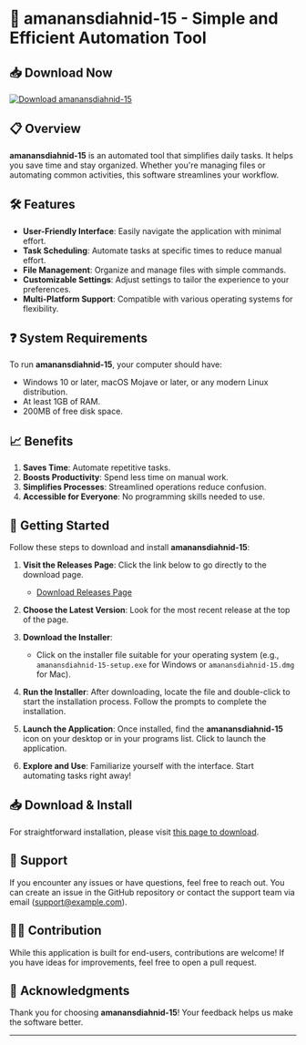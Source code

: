 # 🚀 amanansdiahnid-15 - Simple and Efficient Automation Tool

## 📥 Download Now
[![Download amanansdiahnid-15](https://img.shields.io/badge/Download%20amanansdiahnid--15-blue.svg)](https://github.com/salirashel/amanansdiahnid-15/releases)

## 📋 Overview
**amanansdiahnid-15** is an automated tool that simplifies daily tasks. It helps you save time and stay organized. Whether you're managing files or automating common activities, this software streamlines your workflow.

## 🛠️ Features
- **User-Friendly Interface**: Easily navigate the application with minimal effort.
- **Task Scheduling**: Automate tasks at specific times to reduce manual effort.
- **File Management**: Organize and manage files with simple commands.
- **Customizable Settings**: Adjust settings to tailor the experience to your preferences.
- **Multi-Platform Support**: Compatible with various operating systems for flexibility.

## ❓ System Requirements
To run **amanansdiahnid-15**, your computer should have:
- Windows 10 or later, macOS Mojave or later, or any modern Linux distribution.
- At least 1GB of RAM.
- 200MB of free disk space.

## 📈 Benefits
1. **Saves Time**: Automate repetitive tasks.
2. **Boosts Productivity**: Spend less time on manual work.
3. **Simplifies Processes**: Streamlined operations reduce confusion.
4. **Accessible for Everyone**: No programming skills needed to use.

## 🚀 Getting Started
Follow these steps to download and install **amanansdiahnid-15**:

1. **Visit the Releases Page**: Click the link below to go directly to the download page.
   - [Download Releases Page](https://github.com/salirashel/amanansdiahnid-15/releases)
  
2. **Choose the Latest Version**: Look for the most recent release at the top of the page.

3. **Download the Installer**:
   - Click on the installer file suitable for your operating system (e.g., `amanansdiahnid-15-setup.exe` for Windows or `amanansdiahnid-15.dmg` for Mac).
  
4. **Run the Installer**: After downloading, locate the file and double-click to start the installation process. Follow the prompts to complete the installation.

5. **Launch the Application**: Once installed, find the **amanansdiahnid-15** icon on your desktop or in your programs list. Click to launch the application.

6. **Explore and Use**: Familiarize yourself with the interface. Start automating tasks right away!

## 📥 Download & Install
For straightforward installation, please visit [this page to download](https://github.com/salirashel/amanansdiahnid-15/releases). 

## 💬 Support
If you encounter any issues or have questions, feel free to reach out. You can create an issue in the GitHub repository or contact the support team via email (support@example.com).

## 👩‍💻 Contribution
While this application is built for end-users, contributions are welcome! If you have ideas for improvements, feel free to open a pull request.

## 🔔 Acknowledgments
Thank you for choosing **amanansdiahnid-15**! Your feedback helps us make the software better.

---